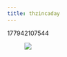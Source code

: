 ```yaml
---
title: thzincaday
---
```


177942107544<figure class="tmblr-full" data-orig-height="1280" data-orig-width="961"><img src="https://78.media.tumblr.com/4e8216e685db79612fa8b510ba0487dd/tumblr_peuhzwvw5Q1qiatw7_540.jpg" data-orig-height="1280" data-orig-width="961"></figure>
